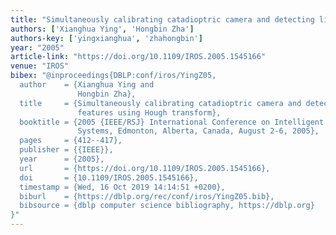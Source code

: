 ```yaml
---
title: "Simultaneously calibrating catadioptric camera and detecting line features using hough transform"
authors: ['Xianghua Ying', 'Hongbin Zha']
authors-key: ['yingxianghua', 'zhahongbin']
year: "2005"
article-link: "https://doi.org/10.1109/IROS.2005.1545166"
venue: "IROS"
bibex: "@inproceedings{DBLP:conf/iros/YingZ05,
  author    = {Xianghua Ying and
               Hongbin Zha},
  title     = {Simultaneously calibrating catadioptric camera and detecting line
               features using Hough transform},
  booktitle = {2005 {IEEE/RSJ} International Conference on Intelligent Robots and
               Systems, Edmonton, Alberta, Canada, August 2-6, 2005},
  pages     = {412--417},
  publisher = {{IEEE}},
  year      = {2005},
  url       = {https://doi.org/10.1109/IROS.2005.1545166},
  doi       = {10.1109/IROS.2005.1545166},
  timestamp = {Wed, 16 Oct 2019 14:14:51 +0200},
  biburl    = {https://dblp.org/rec/conf/iros/YingZ05.bib},
  bibsource = {dblp computer science bibliography, https://dblp.org}
}"
---
```

